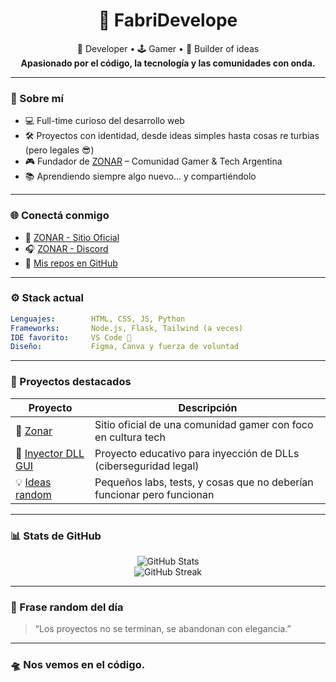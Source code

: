 <h1 align="center">🚀 FabriDevelope</h1>
<p align="center">
  🧠 Developer • 🕹️ Gamer • 🧰 Builder of ideas<br>
  <strong>Apasionado por el código, la tecnología y las comunidades con onda.</strong>
</p>

---

### 👋 Sobre mí

- 💻 Full-time curioso del desarrollo web
- 🛠️ Proyectos con identidad, desde ideas simples hasta cosas re turbias (pero legales 😎)
- 🎮 Fundador de [ZONAR](https://zonar.netlify.app) – Comunidad Gamer & Tech Argentina
- 📚 Aprendiendo siempre algo nuevo... y compartiéndolo

---

### 🌐 Conectá conmigo

- 🧠 [ZONAR - Sitio Oficial](https://zonar.netlify.app)
- 🎧 [ZONAR - Discord](https://discord.gg/n5bNjgR5ZC)
- 🐙 [Mis repos en GitHub](https://github.com/FabriDevelope)

---

### ⚙️ Stack actual

```yaml
Lenguajes:        HTML, CSS, JS, Python
Frameworks:       Node.js, Flask, Tailwind (a veces)
IDE favorito:     VS Code 🧪
Diseño:           Figma, Canva y fuerza de voluntad
```

---

### 🧪 Proyectos destacados

| Proyecto | Descripción |
|---------|-------------|
| 🔗 [Zonar](https://zonar.netlify.app) | Sitio oficial de una comunidad gamer con foco en cultura tech |
| 🧱 [Inyector DLL GUI](#) | Proyecto educativo para inyección de DLLs (ciberseguridad legal) |
| 💡 [Ideas random](#) | Pequeños labs, tests, y cosas que no deberían funcionar pero funcionan |

---

### 📊 Stats de GitHub

<p align="center">
  <img src="https://github-readme-stats.vercel.app/api?username=FabriDevelope&show_icons=true&theme=tokyonight" alt="GitHub Stats">
  <br>
  <img src="https://github-readme-streak-stats.herokuapp.com/?user=FabriDevelope&theme=tokyonight" alt="GitHub Streak">
</p>

---

### 🧠 Frase random del día

> “Los proyectos no se terminan, se abandonan con elegancia.”

---

### 🛸 Nos vemos en el código.
